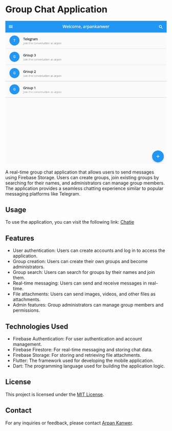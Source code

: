 # Group Chat Application

![Chatie](github_images/home_screen.png)

A real-time group chat application that allows users to send messages using Firebase Storage. Users can create groups, join existing groups by searching for their names, and administrators can manage group members. The application provides a seamless chatting experience similar to popular messaging platforms like Telegram.

## Usage

To use the application, you can visit the following link: [Chatie](https://chatie1.web.app/)

## Features

- User authentication: Users can create accounts and log in to access the application.
- Group creation: Users can create their own groups and become administrators.
- Group search: Users can search for groups by their names and join them.
- Real-time messaging: Users can send and receive messages in real-time.
- File attachments: Users can send images, videos, and other files as attachments.
- Admin features: Group administrators can manage group members and permissions.

## Technologies Used

- Firebase Authentication: For user authentication and account management.
- Firebase Firestore: For real-time messaging and storing chat data.
- Firebase Storage: For storing and retrieving file attachments.
- Flutter: The framework used for developing the mobile application.
- Dart: The programming language used for building the application logic.

## License

This project is licensed under the [MIT License](LICENSE).

## Contact

For any inquiries or feedback, please contact [Arpan Kanwer](mailto:kanwer@sheridancollege.ca).